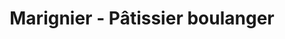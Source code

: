 ---
title: "Marignier - Pâtissier boulanger"
url: /le-mans/marignier-patissier-boulanger/
shop: Bäckerei
---